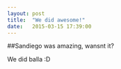 ```yaml
---
layout: post
title:  "We did awesome!"
date:   2015-03-15 17:39:00
---
```


##Sandiego was amazing, wansnt it?

We did balla :D